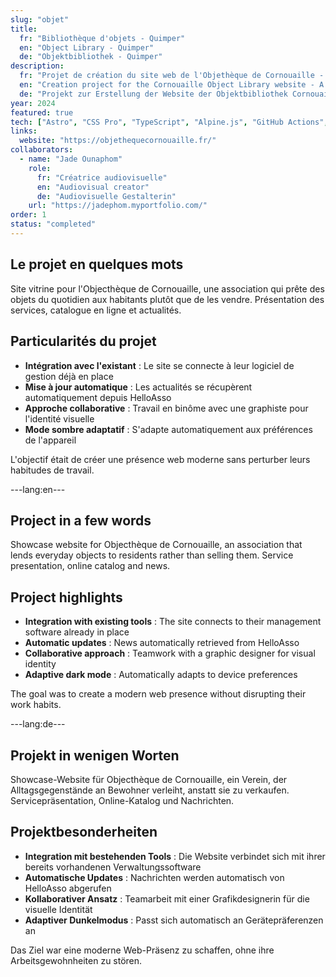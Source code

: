 ```yaml
---
slug: "objet"
title:
  fr: "Bibliothèque d'objets - Quimper"
  en: "Object Library - Quimper"
  de: "Objektbibliothek - Quimper"
description:
  fr: "Projet de création du site web de l'Objethèque de Cornouaille - Un projet collaboratif et communautaire pour promouvoir le partage d'objets."
  en: "Creation project for the Cornouaille Object Library website - A collaborative and community project to promote object sharing."
  de: "Projekt zur Erstellung der Website der Objektbibliothek Cornouaille - Ein kollaboratives Gemeinschaftsprojekt zur Förderung des Objektteilens."
year: 2024
featured: true
tech: ["Astro", "CSS Pro", "TypeScript", "Alpine.js", "GitHub Actions", "API HelloAsso"]
links:
  website: "https://objethequecornouaille.fr/"
collaborators:
  - name: "Jade Ounaphom"
    role:
      fr: "Créatrice audiovisuelle"
      en: "Audiovisual creator"
      de: "Audiovisuelle Gestalterin"
    url: "https://jadephom.myportfolio.com/"
order: 1
status: "completed"
---
```


## Le projet en quelques mots

Site vitrine pour l'Objecthèque de Cornouaille, une association qui prête des objets du quotidien aux habitants plutôt que de les vendre. Présentation des services, catalogue en ligne et actualités.

## Particularités du projet

- **Intégration avec l'existant** : Le site se connecte à leur logiciel de gestion déjà en place
- **Mise à jour automatique** : Les actualités se récupèrent automatiquement depuis HelloAsso
- **Approche collaborative** : Travail en binôme avec une graphiste pour l'identité visuelle
- **Mode sombre adaptatif** : S'adapte automatiquement aux préférences de l'appareil

L'objectif était de créer une présence web moderne sans perturber leurs habitudes de travail.

---lang:en---

## Project in a few words

Showcase website for Objecthèque de Cornouaille, an association that lends everyday objects to residents rather than selling them. Service presentation, online catalog and news.

## Project highlights

- **Integration with existing tools** : The site connects to their management software already in place
- **Automatic updates** : News automatically retrieved from HelloAsso
- **Collaborative approach** : Teamwork with a graphic designer for visual identity
- **Adaptive dark mode** : Automatically adapts to device preferences

The goal was to create a modern web presence without disrupting their work habits.

---lang:de---

## Projekt in wenigen Worten

Showcase-Website für Objecthèque de Cornouaille, ein Verein, der Alltagsgegenstände an Bewohner verleiht, anstatt sie zu verkaufen. Servicepräsentation, Online-Katalog und Nachrichten.

## Projektbesonderheiten

- **Integration mit bestehenden Tools** : Die Website verbindet sich mit ihrer bereits vorhandenen Verwaltungssoftware
- **Automatische Updates** : Nachrichten werden automatisch von HelloAsso abgerufen
- **Kollaborativer Ansatz** : Teamarbeit mit einer Grafikdesignerin für die visuelle Identität
- **Adaptiver Dunkelmodus** : Passt sich automatisch an Gerätepräferenzen an

Das Ziel war eine moderne Web-Präsenz zu schaffen, ohne ihre Arbeitsgewohnheiten zu stören.